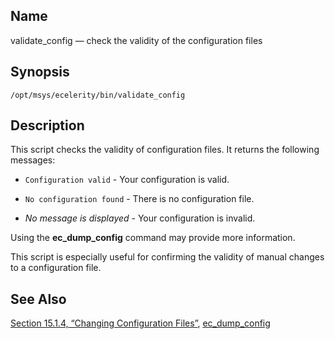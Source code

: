 <a name="executable.validate_config"></a>
## Name

validate_config — check the validity of the configuration files

## Synopsis

`/opt/msys/ecelerity/bin/validate_config`

<a name="idp12707296"></a>
## Description

This script checks the validity of configuration files. It returns the following messages:

*   `Configuration valid` - Your configuration is valid.

*   `No configuration found` - There is no configuration file.

*   *No message is displayed*                      - Your configuration is invalid.

Using the **ec_dump_config** command may provide more information.

This script is especially useful for confirming the validity of manual changes to a configuration file.

<a name="idp10882976"></a>
## See Also

[Section 15.1.4, “Changing Configuration Files”](conf.overview.php#conf.manual.changes "15.1.4. Changing Configuration Files"), [ec_dump_config](executable.ec_dump_config.php "ec_dump_config")
